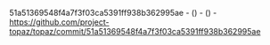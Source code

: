 51a51369548f4a7f3f03ca5391ff938b362995ae -  () -  () - https://github.com/project-topaz/topaz/commit/51a51369548f4a7f3f03ca5391ff938b362995ae
